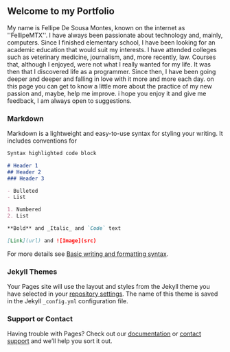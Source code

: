 ## Welcome to my Portfolio

My name is Fellipe De Sousa Montes, known on the internet as ''FellipeMTX''. I have always been passionate about technology and, mainly, computers. Since I finished elementary school, I have been looking for an academic education that would suit my interests. I have attended colleges such as veterinary medicine, journalism, and, more recently, law. Courses that, although I enjoyed, were not what I really wanted for my life. It was then that I discovered life as a programmer. Since then, I have been going deeper and deeper and falling in love with it more and more each day. on this page you can get to know a little more about the practice of my new passion and, maybe, help me improve. i hope you enjoy it and give me feedback, I am always open to suggestions.

### Markdown

Markdown is a lightweight and easy-to-use syntax for styling your writing. It includes conventions for

```markdown
Syntax highlighted code block

# Header 1
## Header 2
### Header 3

- Bulleted
- List

1. Numbered
2. List

**Bold** and _Italic_ and `Code` text

[Link](url) and ![Image](src)
```

For more details see [Basic writing and formatting syntax](https://docs.github.com/en/github/writing-on-github/getting-started-with-writing-and-formatting-on-github/basic-writing-and-formatting-syntax).

### Jekyll Themes

Your Pages site will use the layout and styles from the Jekyll theme you have selected in your [repository settings](https://github.com/FellipeMTX/FellipeMTX.github.io/settings/pages). The name of this theme is saved in the Jekyll `_config.yml` configuration file.

### Support or Contact

Having trouble with Pages? Check out our [documentation](https://docs.github.com/categories/github-pages-basics/) or [contact support](https://support.github.com/contact) and we’ll help you sort it out.
